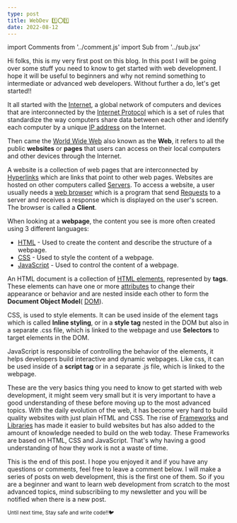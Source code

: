 ```yaml
---
type: post
title: WebDev 1️⃣⭕1️⃣
date: 2022-08-12
---
```

import Comments from '../comment.js'
import Sub from '../sub.jsx'

Hi folks, this is my very first post on this blog. In this post I will be going over some stuff you need to know to get started with web development. I hope it will be useful to beginners and why not remind something to intermediate or advanced web developers.
Without further a do, let's get started!!


It all started with the [Internet](https://en.wikipedia.org/wiki/Internet), a global network of computers and devices that are interconnected by the [Internet Protocol](https://en.wikipedia.org/wiki/Internet_Protocol) which is a set of rules that standardize the way computers share data between each other and identify each computer by a unique [IP address](https://en.wikipedia.org/wiki/IP_address) on the Internet. 

Then came the [World Wide Web]() also known as the **Web**, it refers to all the public **websites** or **pages** that users can access on their local computers and other devices through the Internet.

A website is a collection of web pages that are interconnected by [Hyperlinks]() which are links that point to other web pages. 
Websites are hosted on other computers called [Servers](). To access a website, a user usually needs a [web browser](https://en.wikipedia.org/wiki/Web_browser) which is a program that send [Requests](https://en.wikipedia.org/wiki/HTTP_request) to a server and receives a response which is displayed on the user's screen. The browser is called a **Client**. 

When looking at a **webpage**, the content you see is more often created using 3 different languages:
- [HTML](https://en.wikipedia.org/wiki/HTML) - Used to create the content and describe the structure of a webpage.
- [CSS](https://en.wikipedia.org/wiki/Cascading_Style_Sheets) - Used to style the content of a webpage.
- [JavaScript](https://en.wikipedia.org/wiki/JavaScript) - Used to control the content of a webpage.

An HTML document is a collection of [HTML elements](), represented by **tags**. These elements can have one or more [attributes]() to change their appearance or behavior and are nested inside each other to form the **Document Object Model**( [DOM](https://en.wikipedia.org/wiki/Document_Object_Model)).

CSS, is used to style elements. It can be used inside of the element tags which is called **Inline styling**, or in a **style tag** nested in the DOM but also in a separate .css file, which is linked to the webpage and use **Selectors** to target elements in the DOM.

JavaScript is responsible of controlling the behavior of the elements, it helps developers build interactive and dynamic webpages. Like css, it can be used inside of a **script tag** or in a separate .js file, which is linked to the webpage.

These are the very basics thing you need to know to get started with web development, it might seem very small but it is very important to have a good understanding of these before moving up to the most advanced topics. With the daily evolution of the web, it has become very hard to build quality websites with just plain HTML and CSS. The rise of [Frameworks](https://en.wikipedia.org/wiki/Framework_(software)) and [Libraries](https://en.wikipedia.org/wiki/Library_(software)) has made it easier to build websites but has also added to the amount of knowledge needed to build on the web today. These Frameworks are based on HTML, CSS and JavaScript. That's why having a good understanding of how they work is not a waste of time.

This is the end of this post. I hope you enjoyed it and if you have any questions or comments, feel free to leave a comment below. I will make a series of posts on web development, this is the first one of them. So if you are a beginner and want to learn web development from scratch to the most advanced topics, mind subscribiing to my newsletter and you will be notified when there is a new post.

<Sub />

Until next time, Stay safe and write code!!🐦

<Comments />